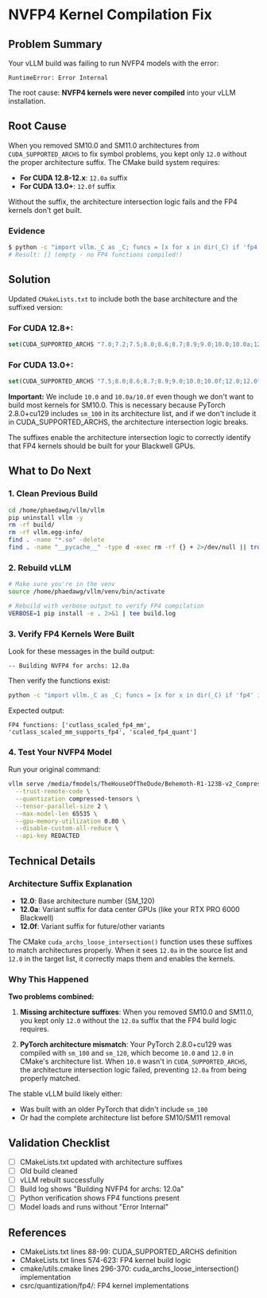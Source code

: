 # NVFP4 Kernel Compilation Fix

## Problem Summary

Your vLLM build was failing to run NVFP4 models with the error:
```
RuntimeError: Error Internal
```

The root cause: **NVFP4 kernels were never compiled** into your vLLM installation.

## Root Cause

When you removed SM10.0 and SM11.0 architectures from `CUDA_SUPPORTED_ARCHS` to fix symbol problems, you kept only `12.0` without the proper architecture suffix. The CMake build system requires:

- **For CUDA 12.8-12.x**: `12.0a` suffix
- **For CUDA 13.0+**: `12.0f` suffix

Without the suffix, the architecture intersection logic fails and the FP4 kernels don't get built.

### Evidence
```bash
$ python -c "import vllm._C as _C; funcs = [x for x in dir(_C) if 'fp4' in x.lower()]; print(funcs)"
# Result: [] (empty - no FP4 functions compiled!)
```

## Solution

Updated `CMakeLists.txt` to include both the base architecture and the suffixed version:

### For CUDA 12.8+:
```cmake
set(CUDA_SUPPORTED_ARCHS "7.0;7.2;7.5;8.0;8.6;8.7;8.9;9.0;10.0;10.0a;12.0;12.0a")
```

### For CUDA 13.0+:
```cmake
set(CUDA_SUPPORTED_ARCHS "7.5;8.0;8.6;8.7;8.9;9.0;10.0;10.0f;12.0;12.0f")
```

**Important:** We include `10.0` and `10.0a/10.0f` even though we don't want to build most kernels for SM10.0. This is necessary because PyTorch 2.8.0+cu129 includes `sm_100` in its architecture list, and if we don't include it in CUDA_SUPPORTED_ARCHS, the architecture intersection logic breaks.

The suffixes enable the architecture intersection logic to correctly identify that FP4 kernels should be built for your Blackwell GPUs.

## What to Do Next

### 1. Clean Previous Build
```bash
cd /home/phaedawg/vllm/vllm
pip uninstall vllm -y
rm -rf build/
rm -rf vllm.egg-info/
find . -name "*.so" -delete
find . -name "__pycache__" -type d -exec rm -rf {} + 2>/dev/null || true
```

### 2. Rebuild vLLM
```bash
# Make sure you're in the venv
source /home/phaedawg/vllm/venv/bin/activate

# Rebuild with verbose output to verify FP4 compilation
VERBOSE=1 pip install -e . 2>&1 | tee build.log
```

### 3. Verify FP4 Kernels Were Built

Look for these messages in the build output:
```
-- Building NVFP4 for archs: 12.0a
```

Then verify the functions exist:
```bash
python -c "import vllm._C as _C; funcs = [x for x in dir(_C) if 'fp4' in x.lower()]; print('FP4 functions:', funcs)"
```

Expected output:
```
FP4 functions: ['cutlass_scaled_fp4_mm', 'cutlass_scaled_mm_supports_fp4', 'scaled_fp4_quant']
```

### 4. Test Your NVFP4 Model

Run your original command:
```bash
vllm serve /media/fmodels/TheHouseOfTheDude/Behemoth-R1-123B-v2_Compressed-Tensors/NVFP4 \
  --trust-remote-code \
  --quantization compressed-tensors \
  --tensor-parallel-size 2 \
  --max-model-len 65535 \
  --gpu-memory-utilization 0.80 \
  --disable-custom-all-reduce \
  --api-key REDACTED
```

## Technical Details

### Architecture Suffix Explanation

- **12.0**: Base architecture number (SM_120)
- **12.0a**: Variant suffix for data center GPUs (like your RTX PRO 6000 Blackwell)
- **12.0f**: Variant suffix for future/other variants

The CMake `cuda_archs_loose_intersection()` function uses these suffixes to match architectures properly. When it sees `12.0a` in the source list and `12.0` in the target list, it correctly maps them and enables the kernels.

### Why This Happened

**Two problems combined:**

1. **Missing architecture suffixes**: When you removed SM10.0 and SM11.0, you kept only `12.0` without the `12.0a` suffix that the FP4 build logic requires.

2. **PyTorch architecture mismatch**: Your PyTorch 2.8.0+cu129 was compiled with `sm_100` and `sm_120`, which become `10.0` and `12.0` in CMake's architecture list. When `10.0` wasn't in `CUDA_SUPPORTED_ARCHS`, the architecture intersection logic failed, preventing `12.0a` from being properly matched.

The stable vLLM build likely either:
- Was built with an older PyTorch that didn't include `sm_100`
- Or had the complete architecture list before SM10/SM11 removal

## Validation Checklist

- [ ] CMakeLists.txt updated with architecture suffixes
- [ ] Old build cleaned
- [ ] vLLM rebuilt successfully
- [ ] Build log shows "Building NVFP4 for archs: 12.0a"
- [ ] Python verification shows FP4 functions present
- [ ] Model loads and runs without "Error Internal"

## References

- CMakeLists.txt lines 88-99: CUDA_SUPPORTED_ARCHS definition
- CMakeLists.txt lines 574-623: FP4 kernel build logic
- cmake/utils.cmake lines 296-370: cuda_archs_loose_intersection() implementation
- csrc/quantization/fp4/: FP4 kernel implementations

